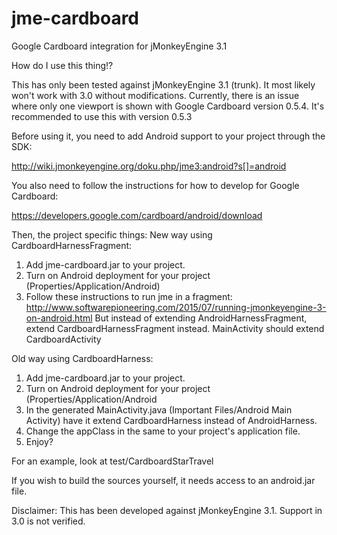 # jme-cardboard
Google Cardboard integration for jMonkeyEngine 3.1

How do I use this thing!?

This has only been tested against jMonkeyEngine 3.1 (trunk). It most likely won't work with 3.0 without modifications.
Currently, there is an issue where only one viewport is shown with Google Cardboard version 0.5.4. It's recommended to use this with version 0.5.3

Before using it, you need to add Android support to your project through the SDK:

http://wiki.jmonkeyengine.org/doku.php/jme3:android?s[]=android

You also need to follow the instructions for how to develop for Google Cardboard:

https://developers.google.com/cardboard/android/download

Then, the project specific things:
New way using CardboardHarnessFragment:
1. Add jme-cardboard.jar to your project.
2. Turn on Android deployment for your project (Properties/Application/Android)
3. Follow these instructions to run jme in a fragment: http://www.softwarepioneering.com/2015/07/running-jmonkeyengine-3-on-android.html
But instead of extending AndroidHarnessFragment, extend CardboardHarnessFragment instead. MainActivity should extend CardboardActivity

Old way using CardboardHarness:
1. Add jme-cardboard.jar to your project.
2. Turn on Android deployment for your project (Properties/Application/Android
3. In the generated MainActivity.java (Important Files/Android Main Activity) have it extend CardboardHarness instead of AndroidHarness.
4. Change the appClass in the same to your project's application file.
5. Enjoy?

For an example, look at test/CardboardStarTravel

If you wish to build the sources yourself, it needs access to an android.jar file.

Disclaimer:
This has been developed against jMonkeyEngine 3.1. Support in 3.0 is not verified.

